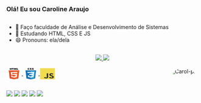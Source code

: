 ### Olá! Eu sou Caroline Araujo
##
- 🔭 Faço faculdade de Análise e Desenvolvimento de Sistemas
- 🌱 Estudando HTML, CSS E JS
- 😄 Pronouns: ela/dela
##
<div align="center">
  <a href="https://github.com/caroline747">
  <img height="140em" src="https://github-readme-stats.vercel.app/api?username=caroline747&show_icons=true&theme=dracula&include_all_commits=true&count_private=true"/>
  <img height="140em" src="https://github-readme-stats.vercel.app/api/top-langs/?username=caroline747&layout=compact&langs_count=7&theme=dracula"/>
</div>
<div style="display: inline_block"><br>
  <img align="center" alt="Carol-HTML" height="30" width="40" src="https://raw.githubusercontent.com/devicons/devicon/master/icons/html5/html5-original-wordmark.svg">
  <img align="center" alt="Carol-CSS" height="30" width="40" src="https://raw.githubusercontent.com/devicons/devicon/master/icons/css3/css3-original-wordmark.svg">
  <img align="center" alt="Carol-Js" height="30" width="40" src="https://raw.githubusercontent.com/devicons/devicon/master/icons/javascript/javascript-original.svg">
  <img align="right" alt="Carol-pic" height="150" style="border-radius:50px;" src="https://i.picasion.com/pic91/4066556e45cf85472dd230c51e110bec.gif">
</div>
  
##
 <div>
   <a href="https://www.linkedin.com/in/caroline-ara%C3%BAjo-7aa95958/" target="_blank"><img src="https://img.shields.io/badge/-LinkedIn-%230077B5?style=for-the-badge&logo=linkedin&logoColor=white" target="_blank"></a>
   <a href = "mailto:karolsamara97@gmail.com"><img src="https://img.shields.io/badge/Gmail-D14836?style=for-the-badge&logo=gmail&logoColor=white" target="_blank"></a>
   <a href="https://www.instagram.com/caroldev_747/" target="_blank"><img src="https://img.shields.io/badge/-Instagram-%23E4405F?style=for-the-badge&logo=instagram&logoColor=white" target="_blank"></a>
 	<a href="https://www.twitch.tv/caroline429" target="_blank"><img src="https://img.shields.io/badge/Twitch-9146FF?style=for-the-badge&logo=twitch&logoColor=white" target="_blank"></a>
 <a href="https://discord.com/channels/@meCarol747#8324" target="_blank"><img src="https://img.shields.io/badge/Discord-7289DA?style=for-the-badge&logo=discord&logoColor=white" target="_blank"></a>    
 </div>
  
